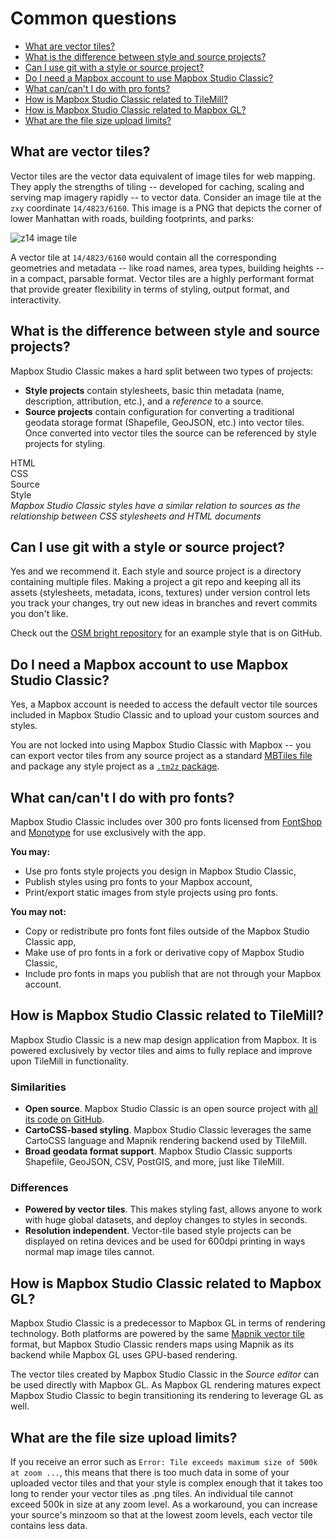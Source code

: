 Common questions
================

- [What are vector tiles?](#what-are-vector-tiles)
- [What is the difference between style and source projects?](#what-is-the-difference-between-style-and-source-projects)
- [Can I use git with a style or source project?](#can-i-use-git-with-a-style-or-source-project)
- [Do I need a Mapbox account to use Mapbox Studio Classic?](#do-i-need-a-mapbox-account-to-use-mapbox-studio)
- [What can/can't I do with pro fonts?](#what-cancant-i-do-with-pro-fonts)
- [How is Mapbox Studio Classic related to TileMill?](#how-is-mapbox-studio-related-to-tilemill)
- [How is Mapbox Studio Classic related to Mapbox GL?](#how-is-mapbox-studio-related-to-mapbox-gl)
- [What are the file size upload limits?](#what-are-the-file-size-upload-limits)

What are vector tiles?
----------------------

Vector tiles are the vector data equivalent of image tiles for web mapping. They apply the strengths of tiling -- developed for caching, scaling and serving map imagery rapidly -- to vector data. Consider an image tile at the `zxy` coordinate `14/4823/6160`. This image is a PNG that depicts the corner of lower Manhattan with roads, building footprints, and parks:

![z14 image tile](https://cloud.githubusercontent.com/assets/83384/3870695/97169564-20d9-11e4-8cc2-b2b75963fd5d.png)

A vector tile at `14/4823/6160` would contain all the corresponding geometries and metadata -- like road names, area types, building heights -- in a compact, parsable format. Vector tiles are a highly performant format that provide greater flexibility in terms of styling, output format, and interactivity.

What is the difference between style and source projects?
---------------------------------------------------------

Mapbox Studio Classic makes a hard split between two types of projects:

- **Style projects** contain stylesheets, basic thin metadata (name, description, attribution, etc.), and a *reference* to a source.
- **Source projects** contain configuration for converting a traditional geodata storage format (Shapefile, GeoJSON, etc.) into vector tiles. Once converted into vector tiles the source can be referenced by style projects for styling.

<div class='clearfix space-bottom'>
    <div class='margin2 col8'>
        <div class='clearfix mobile-cols space-bottom1'>
            <div class='col6 center round-left fill-blue pad2 icon document'>
                HTML
            </div>
            <div class='col6 center round-right fill-purple pad2 icon pencil'>
                CSS
            </div>
        </div>
        <div class='clearfix mobile-cols space-bottom1'>
            <div class='col6 center round-left fill-blue pad2 icon polygon'>
                Source
            </div>
            <div class='col6 center round-right fill-purple pad2 icon paint'>
                Style
            </div>
        </div>
    </div>
    <div class='margin2 col8 small center'>
        <em>Mapbox Studio Classic styles have a similar relation to sources as the relationship between CSS stylesheets and HTML documents</em>
    </div>
</div>

Can I use git with a style or source project?
---------------------------------------------

Yes and we recommend it. Each style and source project is a directory containing multiple files. Making a project a git repo and keeping all its assets (stylesheets, metadata, icons, textures) under version control lets you track your changes, try out new ideas in branches and revert commits you don't like.

Check out the [OSM bright repository](https://github.com/mapbox/osm-bright.tm2) for an example style that is on GitHub.

Do I need a Mapbox account to use Mapbox Studio Classic?
------------------------------------------------

Yes, a Mapbox account is needed to access the default vector tile sources included in Mapbox Studio Classic and to upload your custom sources and styles.

You are not locked into using Mapbox Studio Classic with Mapbox -- you can export vector tiles from any source project as a standard [MBTiles file](https://github.com/mapbox/mbtiles-spec) and package any style project as a [`.tm2z` package](https://github.com/mapbox/tilelive-vector).

What can/can't I do with pro fonts?
-----------------------------------

Mapbox Studio Classic includes over 300 pro fonts licensed from [FontShop](http://www.fontshop.com/) and [Monotype](http://www.monotype.com/) for use exclusively with the app.

**You may:**

- Use pro fonts style projects you design in Mapbox Studio Classic,
- Publish styles using pro fonts to your Mapbox account,
- Print/export static images from style projects using pro fonts.

**You may not:**

- Copy or redistribute pro fonts font files outside of the Mapbox Studio Classic app,
- Make use of pro fonts in a fork or derivative copy of Mapbox Studio Classic,
- Include pro fonts in maps you publish that are not through your Mapbox account.

How is Mapbox Studio Classic related to TileMill?
-----------------------------------------

Mapbox Studio Classic is a new map design application from Mapbox. It is powered exclusively by vector tiles and aims to fully replace and improve upon TileMill in functionality.

### Similarities

- **Open source**. Mapbox Studio Classic is an open source project with [all its code on GitHub](https://github.com/mapbox/mapbox-studio).
- **CartoCSS-based styling**. Mapbox Studio Classic leverages the same CartoCSS language and Mapnik rendering backend used by TileMill.
- **Broad geodata format support**. Mapbox Studio Classic supports Shapefile, GeoJSON, CSV, PostGIS, and more, just like TileMill.

### Differences

- **Powered by vector tiles**. This makes styling fast, allows anyone to work with huge global datasets, and deploy changes to styles in seconds.
- **Resolution independent**. Vector-tile based style projects can be displayed on retina devices and be used for 600dpi printing in ways normal map image tiles cannot.

How is Mapbox Studio Classic related to Mapbox GL?
------------------------------------------

Mapbox Studio Classic is a predecessor to Mapbox GL in terms of rendering technology. Both platforms are powered by the same [Mapnik vector tile](https://github.com/mapbox/mapnik-vector-tile) format, but Mapbox Studio Classic renders maps using Mapnik as its backend while Mapbox GL uses GPU-based rendering.

The vector tiles created by Mapbox Studio Classic in the _Source editor_ can be used directly with Mapbox GL. As Mapbox GL rendering matures expect Mapbox Studio Classic to begin transitioning its rendering to leverage GL as well.

What are the file size upload limits?
------------------------------------------

If you receive an error such as `Error: Tile exceeds maximum size of 500k at zoom ...`, this means that there is too much data in some of your uploaded vector tiles and that your style is complex enough that it takes too long to render your vector tiles as .png tiles. An individual tile cannot exceed 500k in size at any zoom level. As a workaround, you can increase your source's minzoom so that at the lowest zoom levels, each vector tile contains less data.
